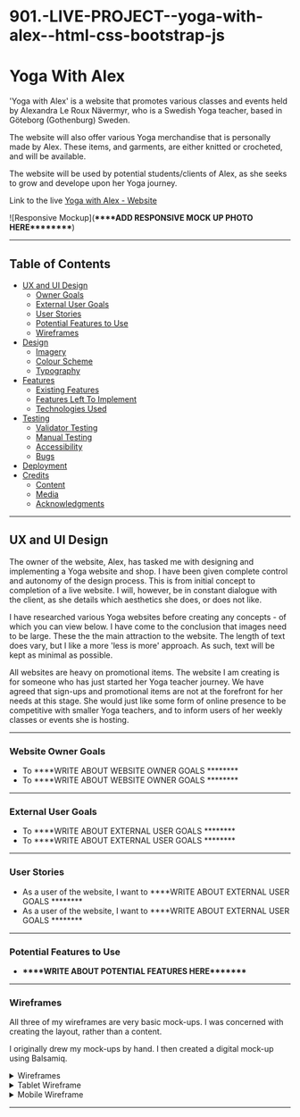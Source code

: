 # 901.-LIVE-PROJECT--yoga-with-alex--html-css-bootstrap-js

# Yoga With Alex

'Yoga with Alex' is a website that promotes various classes and events held by
Alexandra Le Roux Nävermyr, who is a Swedish Yoga teacher, based in Göteborg
(Gothenburg) Sweden.

The website will also offer various Yoga merchandise that is personally made by Alex.
These items, and garments, are either knitted or crocheted, and will be available.

The website will be used by potential students/clients of Alex, as she seeks to grow and
develope upon her Yoga journey.

Link to the live [Yoga with Alex - Website](https://totallysly.github.io/901.-LIVE-PROJECT--yoga-with-alex--html-css-bootstrap-js/)

![Responsive Mockup](**\*\*\*\***ADD RESPONSIVE MOCK UP PHOTO HERE\***\*\*\*\*\*\*\***)

---

## Table of Contents

-   [UX and UI Design](#ux-and-ui-design)
    -   [Owner Goals](#owner-goals)
    -   [External User Goals](#external-user-goals)
    -   [User Stories](#user-stories)
    -   [Potential Features to Use](#potential-features-to-use)
    -   [Wireframes](#wireframes)
-   [Design](#design)
    -   [Imagery](#imagery)
    -   [Colour Scheme](#colour-scheme)
    -   [Typography](#typography)
-   [Features](#features)
    -   [Existing Features](#existing-features)
    -   [Features Left To Implement](#features-left-to-implement)
    -   [Technologies Used](#technologies-used)
-   [Testing](#testing)
    -   [Validator Testing](#validator-testing)
    -   [Manual Testing](#manual-testing)
    -   [Accessibility](#accessibility)
    -   [Bugs](#unfixed-bugs)
-   [Deployment](#deployment)
-   [Credits](#credits)
    -   [Content](#content)
    -   [Media](#media)
    -   [Acknowledgments](#acknowledgements)

---

## UX and UI Design

The owner of the website, Alex, has tasked me with designing and implementing a Yoga website and shop. I have been given complete control and autonomy of the design process. This is from initial concept to completion of a live website. I will, however, be in constant dialogue with the client, as she details which aesthetics she does, or does not like.

I have researched various Yoga websites before creating any concepts - of which you can view below. I have come to the conclusion that images need to be large. These the the main attraction to the website. The length of text does vary, but I like a more 'less is more' approach. As such, text will be kept as minimal as possible.

All websites are heavy on promotional items. The website I am creating is for someone who has just started her Yoga teacher journey. We have agreed that sign-ups and promotional items are not at the forefront for her needs at this stage. She would just like some form of online presence to be competitive with smaller Yoga teachers, and to inform users of her weekly classes or events she is hosting.

---

### Website Owner Goals

-   To \***\*WRITE ABOUT WEBSITE OWNER GOALS **\*\*\*\*\*\*
-   To \***\*WRITE ABOUT WEBSITE OWNER GOALS **\*\*\*\*\*\*

---

### External User Goals

-   To \***\*WRITE ABOUT EXTERNAL USER GOALS **\*\*\*\*\*\*
-   To \***\*WRITE ABOUT EXTERNAL USER GOALS **\*\*\*\*\*\*

---

### User Stories

-   As a user of the website, I want to \***\*WRITE ABOUT EXTERNAL USER GOALS **\*\*\*\*\*\*
-   As a user of the website, I want to \***\*WRITE ABOUT EXTERNAL USER GOALS **\*\*\*\*\*\*

---

### Potential Features to Use

-   **\*\*\*\***WRITE ABOUT POTENTIAL FEATURES HERE\***\*\*\*\*\*\***

---

### Wireframes

All three of my wireframes are very basic mock-ups. I was concerned with creating the layout, rather than a content.

I originally drew my mock-ups by hand. I then created a digital mock-up using Balsamiq.

<details>
  <summary>Wireframes</summary>

![Wireframe](/assets/images/readme-images/yoga-with-alex--wireframe.png)

</details>

<details>
 <summary>Tablet Wireframe</summary>

![Tablet Wireframe](\***\_WIREFRAME IMAGE**)

 </details>

<details>
 <summary>Mobile Wireframe</summary>

![Mobile Wireframe](\***\_WIREFRAME IMAGE**)

</details>

---
